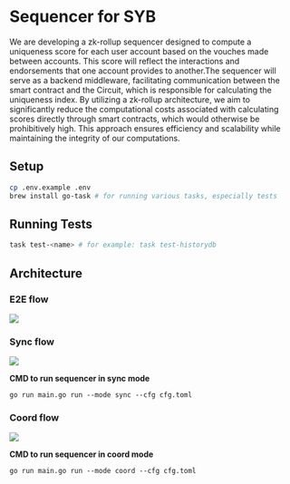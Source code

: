 # Sequencer for SYB

We are developing a zk-rollup sequencer designed to compute a uniqueness score for each user account based on the vouches made between accounts. This score will reflect the interactions and endorsements that one account provides to another.The sequencer will serve as a backend middleware, facilitating communication between the smart contract and the Circuit, which is responsible for calculating the uniqueness index. By utilizing a zk-rollup architecture, we aim to significantly reduce the computational costs associated with calculating scores directly through smart contracts, which would otherwise be prohibitively high. This approach ensures efficiency and scalability while maintaining the integrity of our computations.

## Setup
```bash
cp .env.example .env
brew install go-task # for running various tasks, especially tests
```

## Running Tests
```bash
task test-<name> # for example: task test-historydb
```

## Architecture

### E2E flow
<img src="../doc/images/sequencer_e2e_flow.png" />

### Sync flow
<img src="../doc/images/sequencer_sync_flow.png" />

<b>CMD to run sequencer in sync mode</b>

```
go run main.go run --mode sync --cfg cfg.toml
```


### Coord flow
<img src="../doc/images/sequencer_coord_flow.png" />

<b>CMD to run sequencer in coord mode</b>

```
go run main.go run --mode coord --cfg cfg.toml
```